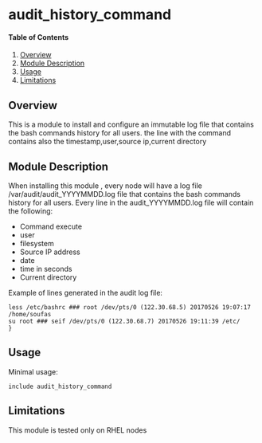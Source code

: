 # audit_history_command #

#### Table of Contents

1. [Overview](#overview)
2. [Module Description](#module-description)
3. [Usage](#usage)
4. [Limitations](#limitations)

## Overview

This is a module to install and configure an immutable log file that contains the bash commands history for all users.
the line with the command contains also the timestamp,user,source ip,current directory

## Module Description

When installing this module , every node will have a log file /var/audit/audit_YYYYMMDD.log file that contains 
the bash commands history for all users.
Every line in the audit_YYYYMMDD.log file will contain the following:
* Command execute
* user
* filesystem
* Source IP address
* date
* time in seconds
* Current directory

Example of lines generated in the audit log file:
```puppet
less /etc/bashrc ### root /dev/pts/0 (122.30.68.5) 20170526 19:07:17 /home/soufas
su root ### seif /dev/pts/0 (122.30.68.7) 20170526 19:11:39 /etc/
}
```

## Usage

Minimal usage:

```puppet
include audit_history_command
```

## Limitations

This module is tested only on RHEL nodes